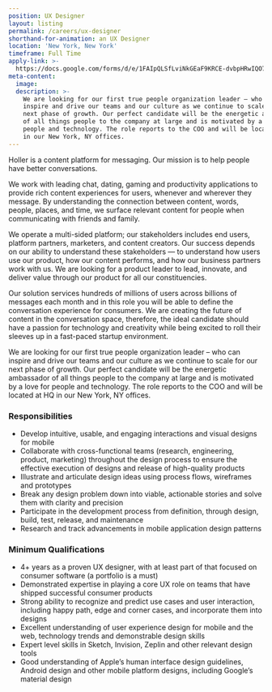 ```yaml
---
position: UX Designer
layout: listing
permalink: /careers/ux-designer
shorthand-for-animation: an UX Designer
location: 'New York, New York'
timeframe: Full Time
apply-link: >-
  https://docs.google.com/forms/d/e/1FAIpQLSfLviNkGEaF9KRCE-dvbpHRwIQO7AgfTxFMm4DzZYAWhaTfrg/viewform
meta-content:
  image:
  description: >-
    We are looking for our first true people organization leader – who can
    inspire and drive our teams and our culture as we continue to scale for our
    next phase of growth. Our perfect candidate will be the energetic ambassador
    of all things people to the company at large and is motivated by a love for
    people and technology. The role reports to the COO and will be located at HQ
    in our New York, NY offices.
---
```


Holler is a content platform for messaging. Our mission is to help people have better conversations.

We work with leading chat, dating, gaming and productivity applications to provide rich content experiences for users, whenever and wherever they message. By understanding the connection between content, words, people, places, and time, we surface relevant content for people when communicating with friends and family.

We operate a multi-sided platform; our stakeholders includes end users, platform partners, marketers, and content creators. Our success depends on our ability to understand these stakeholders — to understand how users use our product, how our content performs, and how our business partners work with us. We are looking for a product leader to lead, innovate, and deliver value through our product for all our constituencies.

Our solution services hundreds of millions of users across billions of messages each month and in this role you will be able to define the conversation experience for consumers. We are creating the future of content in the conversation space, therefore, the ideal candidate should have a passion for technology and creativity while being excited to roll their sleeves up in a fast-paced startup environment.

We are looking for our first true people organization leader – who can inspire and drive our teams and our culture as we continue to scale for our next phase of growth. Our perfect candidate will be the energetic ambassador of all things people to the company at large and is motivated by a love for people and technology. The role reports to the COO and will be located at HQ in our New York, NY offices.

### **Responsibilities**

* Develop intuitive, usable, and engaging interactions and visual designs for mobile
* Collaborate with cross-functional teams (research, engineering, product, marketing) throughout the design process to ensure the effective execution of designs and release of high-quality products
* Illustrate and articulate design ideas using process flows, wireframes and prototypes
* Break any design problem down into viable, actionable stories and solve them with clarity and precision
* Participate in the development process from definition, through design, build, test, release, and maintenance
* Research and track advancements in mobile application design patterns

### **Minimum Qualifications**

* 4+ years as a proven UX designer, with at least part of that focused on consumer software (a portfolio is a must)
* Demonstrated expertise in playing a core UX role on teams that have shipped successful consumer products
* Strong ability to recognize and predict use cases and user interaction, including happy path, edge and corner cases, and incorporate them into designs
* Excellent understanding of user experience design for mobile and the web, technology trends and demonstrable design skills
* Expert level skills in Sketch, Invision, Zeplin and other relevant design tools
* Good understanding of Apple’s human interface design guidelines, Android design and other mobile platform designs, including Google’s material design